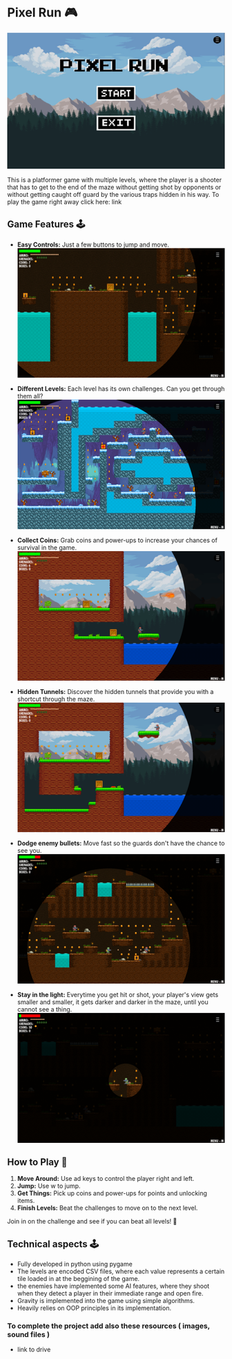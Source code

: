 # Pixel Run 🎮

![Alt text](menu.png)

This is a platformer game with multiple levels, where the player is a shooter that has to get to the end of the maze without getting shot by opponents or without getting caught off guard by the various traps hidden in his way. To play the game right away click here: link

## Game Features 🕹️

- **Easy Controls:** Just a few buttons to jump and move.
![Alt text](play.png)

- **Different Levels:** Each level has its own challenges. Can you get through them all?
![Alt text](levels.png)
- **Collect Coins:** Grab coins and power-ups to increase your chances of survival in the game.
![Alt text](tunnelbefore.png)
- **Hidden Tunnels:** Discover the hidden tunnels that provide you with a shortcut through the maze.
![Alt text](tunnelafter.png)
- **Dodge enemy bullets:** Move fast so the guards don't have the chance to see you.
![Alt text](shoot.png)
- **Stay in the light:** Everytime you get hit or shot, your player's view gets smaller and smaller, it gets darker and darker in the maze, until you cannot see a thing.
![Alt text](dark.png)
  

## How to Play 🚀

1. **Move Around:** Use ad keys to control the player right and left.
2. **Jump:** Use w to jump.
3. **Get Things:** Pick up coins and power-ups for points and unlocking items.
4. **Finish Levels:** Beat the challenges to move on to the next level.

Join in on the challenge and see if you can beat all levels! 🌟

## Technical aspects 🕹️
- Fully developed in python using pygame
- The levels are encoded CSV files, where each value represents a certain tile loaded in at the beggining of the game.
- the enemies have implemented some AI features, where they shoot when they detect a player in their immediate range and open fire.
- Gravity is implemented into the game using simple algorithms.
- Heavily relies on OOP principles in its implementation.

### To complete the project add also these resources ( images, sound files )
- link to drive


